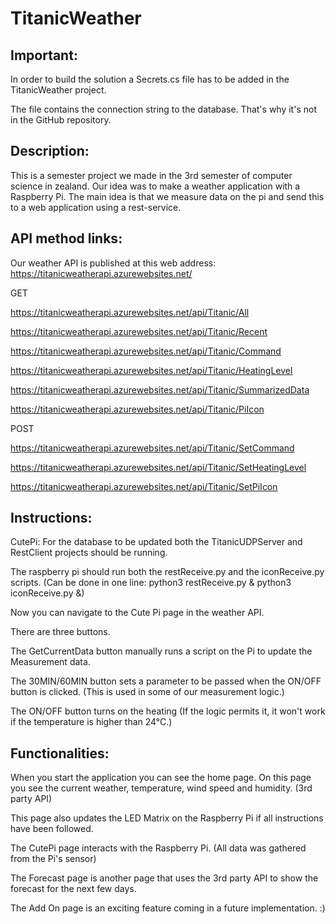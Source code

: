 # TitanicWeather
## Important:
In order to build the solution a Secrets.cs file has to be added in the TitanicWeather project.

The file contains the connection string to the database. That's why it's not in the GitHub repository.

## Description:
This is a semester project we made in the 3rd semester of computer science in zealand.
Our idea was to make a weather application with a Raspberry Pi. The main idea is that we measure data on the pi and send this to a web application using a rest-service.

## API method links:

Our weather API is published at this web address: https://titanicweatherapi.azurewebsites.net/

GET

https://titanicweatherapi.azurewebsites.net/api/Titanic/All

https://titanicweatherapi.azurewebsites.net/api/Titanic/Recent

https://titanicweatherapi.azurewebsites.net/api/Titanic/Command

https://titanicweatherapi.azurewebsites.net/api/Titanic/HeatingLevel

https://titanicweatherapi.azurewebsites.net/api/Titanic/SummarizedData

https://titanicweatherapi.azurewebsites.net/api/Titanic/PiIcon


POST

https://titanicweatherapi.azurewebsites.net/api/Titanic/SetCommand

https://titanicweatherapi.azurewebsites.net/api/Titanic/SetHeatingLevel

https://titanicweatherapi.azurewebsites.net/api/Titanic/SetPiIcon


## Instructions:

CutePi:
For the database to be updated both the TitanicUDPServer and RestClient projects should be running.

The raspberry pi should run both the restReceive.py and the iconReceive.py scripts. (Can be done in one line: python3 restReceive.py & python3 iconReceive.py &)

Now you can navigate to the Cute Pi page in the weather API.

There are three buttons.

The GetCurrentData button manually runs a script on the Pi to update the Measurement data.

The 30MIN/60MIN button sets a parameter to be passed when the ON/OFF button is clicked. (This is used in some of our measurement logic.)

The ON/OFF button turns on the heating (If the logic permits it, it won't work if the temperature is higher than 24°C.)

## Functionalities:
When you start the application you can see the home page. On this page you see the current weather, temperature, wind speed and humidity. (3rd party API)

This page also updates the LED Matrix on the Raspberry Pi if all instructions have been followed.

The CutePi page interacts with the Raspberry Pi. (All data was gathered from the Pi's sensor)

The Forecast page is another page that uses the 3rd party API to show the forecast for the next few days.

The Add On page is an exciting feature coming in a future implementation. :)
